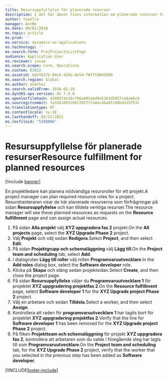 ```yaml
---
title: Resursuppfyllelse för planerade resurser
description: I det här ämnet finns information om planerade resurser för ett projekt.
author: Yowelle
manager: AnnBe
ms.date: 09/01/2020
ms.topic: article
ms.prod: ''
ms.service: dynamics-ax-applications
ms.technology: ''
ms.search.form: ProjProjectsListPage
audience: Application User
ms.reviewer: josaw
ms.search.scope: Core, Operations
ms.custom: 82022
ms.assetid: bd2fb375-84c6-428a-8e54-f0f719045898
ms.search.region: Global
ms.author: andchoi
ms.search.validFrom: 2016-02-28
ms.dyn365.ops.version: AX 7.0.0
ms.openlocfilehash: 4200d74a18c706a492ebd0e5383d5957ce6ab6c8
ms.sourcegitcommit: fa32b1893286f20271fa4ec4be8fc68bd135f53c
ms.translationtype: HT
ms.contentlocale: sv-SE
ms.lasthandoff: 02/15/2021
ms.locfileid: "5288806"
---
```

# <a name="resource-fulfillment-for-planned-resources"></a><span data-ttu-id="da779-103">Resursuppfyllelse för planerade resurser</span><span class="sxs-lookup"><span data-stu-id="da779-103">Resource fulfillment for planned resources</span></span>

[!include [banner](../includes/banner.md)]

<span data-ttu-id="da779-104">En projektledare kan planera nödvändiga resursroller för ett projekt.</span><span class="sxs-lookup"><span data-stu-id="da779-104">A project manager can plan required resource roles for a project.</span></span> <span data-ttu-id="da779-105">Resurshanteraren visar de här planerade resurserna som förfrågningar på sidan **Resursuppfyllelse** och kan tilldela verkliga resurser.</span><span class="sxs-lookup"><span data-stu-id="da779-105">The resource manager will see these planned resources as requests on the **Resource fulfillment** page and can assign actual resources.</span></span>

1. <span data-ttu-id="da779-106">På sidan **Alla projekt** välj **XYZ uppgradera fas 2** projekt.</span><span class="sxs-lookup"><span data-stu-id="da779-106">On the **All projects** page, select the **XYZ Upgrade Phase 2** project.</span></span>
2. <span data-ttu-id="da779-107">Välj **Projekt** och välj sedan **Redigera**.</span><span class="sxs-lookup"><span data-stu-id="da779-107">Select **Project**, and then select **Edit**.</span></span>
3. <span data-ttu-id="da779-108">På sidan **Projektgrupp och schemaläggning** välj **Lägg till**.</span><span class="sxs-lookup"><span data-stu-id="da779-108">On the **Project team and scheduling** tab, select **Add**.</span></span>
4. <span data-ttu-id="da779-109">I dialogrutan **Lägg till roller** välj rollen **Programvaruutvecklare**.</span><span class="sxs-lookup"><span data-stu-id="da779-109">In the **Add roles** dialog box, select the **Software developer** role.</span></span>
5. <span data-ttu-id="da779-110">Klicka på **Skapa** och stäng sedan projektsidan.</span><span class="sxs-lookup"><span data-stu-id="da779-110">Select **Create**, and then close the project page.</span></span>
6. <span data-ttu-id="da779-111">På sidan **Resursuppfyllelse** väljer du **Programvaruutvecklare 1** för projektet **XYZ uppgradering projektfas 2**.</span><span class="sxs-lookup"><span data-stu-id="da779-111">On the **Resource fulfillment** page, select **Software developer 1** for the **XYZ Upgrade project Phase 2** project.</span></span>
7. <span data-ttu-id="da779-112">Välj en arbetare och sedan **Tilldela**.</span><span class="sxs-lookup"><span data-stu-id="da779-112">Select a worker, and then select **Assign**.</span></span>
8. <span data-ttu-id="da779-113">Kontrollera att raden för **programvaruutvecklare 1** har tagits bort för projektet **XYZ uppgradering projektfas 2**.</span><span class="sxs-lookup"><span data-stu-id="da779-113">Verify that the line for **Software developer 1** has been removed for the **XYZ Upgrade project Phase 2** project.</span></span>
9. <span data-ttu-id="da779-114">På fliken **Projektteam och schemaläggning** för projekt **XYZ uppgradera fas 2**, kontrollera att arbetaren som du valde i föregående steg har lagts till som **Programvaruutvecklare**.</span><span class="sxs-lookup"><span data-stu-id="da779-114">On the **Project team and scheduling** tab, for the **XYZ Upgrade Phase 2** project, verify that the worker that you selected in the previous step has been added as **Software developer**.</span></span>


[!INCLUDE[footer-include](../includes/footer-banner.md)]